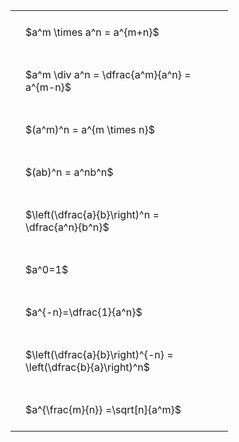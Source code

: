 ---
---

#  
<br>
<style type="text/css">
#T_1f31c th.col_heading {
  text-align: left;
  font-size: 1em;
}
#T_1f31c td {
  text-align: left;
  font-size: 1em;
  padding: 1.5em;
}
#T_1f31c_row0_col0, #T_1f31c_row1_col0, #T_1f31c_row2_col0, #T_1f31c_row3_col0, #T_1f31c_row4_col0, #T_1f31c_row5_col0, #T_1f31c_row6_col0, #T_1f31c_row7_col0, #T_1f31c_row8_col0 {
  width: 300px;
  white-space: pre-wrap;
}
</style>
<table id="T_1f31c">
  <thead>
  </thead>
  <tbody>
    <tr>
      <td id="T_1f31c_row0_col0" class="data row0 col0" >$a^m \times a^n = a^{m+n}$</td>
    </tr>
    <tr>
      <td id="T_1f31c_row1_col0" class="data row1 col0" >$a^m \div a^n = \dfrac{a^m}{a^n} = a^{m-n}$</td>
    </tr>
    <tr>
      <td id="T_1f31c_row2_col0" class="data row2 col0" >$(a^m)^n = a^{m \times n}$</td>
    </tr>
    <tr>
      <td id="T_1f31c_row3_col0" class="data row3 col0" >$(ab)^n = a^nb^n$</td>
    </tr>
    <tr>
      <td id="T_1f31c_row4_col0" class="data row4 col0" >$\left(\dfrac{a}{b}\right)^n = \dfrac{a^n}{b^n}$</td>
    </tr>
    <tr>
      <td id="T_1f31c_row5_col0" class="data row5 col0" >$a^0=1$</td>
    </tr>
    <tr>
      <td id="T_1f31c_row6_col0" class="data row6 col0" >$a^{-n}=\dfrac{1}{a^n}$</td>
    </tr>
    <tr>
      <td id="T_1f31c_row7_col0" class="data row7 col0" >$\left(\dfrac{a}{b}\right)^{-n} = \left(\dfrac{b}{a}\right)^n$</td>
    </tr>
    <tr>
      <td id="T_1f31c_row8_col0" class="data row8 col0" >$a^{\frac{m}{n}} =\sqrt[n]{a^m}$</td>
    </tr>
  </tbody>
</table>
